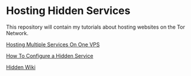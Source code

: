 # Hosting Hidden Services
This repository will contain my tutorials about hosting websites on the Tor Network.

[Hosting Multiple Services On One VPS](https://github.com/hwik2025/hidden-services/blob/main/hosting-multiple-services.md)

[How To Configure a Hidden Service](https://github.com/hwik2025/hidden-services/blob/main/how-to-configure-a-hidden-service.md)

[Hidden Wiki](https://hiddenwiki.live)
